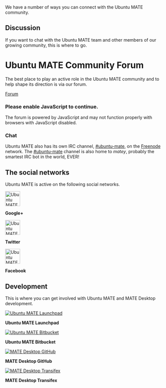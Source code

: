 <!-- 
.. title: Community
.. slug: community
.. date: 2014-06-10 23:01:09 UTC
.. tags: Ubuntu,MATE,community,Google+,Twitter,Launchpad
.. link: 
.. description: 
.. type: text
-->

We have a number of ways you can connect with the Ubuntu MATE community.

## Discussion

If you want to chat with the Ubuntu MATE team and other members of our
growing community, this is where to go.

<div class="bs-component">
    <div class="jumbotron">
        <h1>Ubuntu MATE Community Forum</h1>
        <p>The best place to play an active role in the Ubuntu MATE community
        and to help shape its direction is via our forum.</p>
        <a href="https://ubuntu-mate.community" class="btn btn-primary btn-lg">Forum</a>
    </div>
</div>

<noscript>
  <div class="alert alert-danger">
    <h3>Please enable JavaScript to continue.</h3>
    <p>The forum is powered by JavaScript and may not function properly
    with browsers with JavaScript disabled.</p>
  </div>
</noscript>

### Chat
 
Ubuntu MATE also has its own IRC channel, [#ubuntu-mate](/irc/), on the [Freenode](http://freende.net)
network. The [#ubuntu-mate](/irc/) channel is also home to *matey*, probably the
smartest IRC bot in the world, EVER!

## The social networks

Ubuntu MATE is active on the following social networks.

<div class="row">
  <div class="col-xs-4">
    <div class="well bs-component text-center">
    <a class="social-icon" href="https://plus.google.com/communities/108331279007926658904" title="Ubuntu MATE Google+"><img class="centered" src="/assets/img/google+.svg" alt="Ubuntu MATE on Google+" width="48px" height="48px"></a>
    <p><b>Google+</b></p>
    </div>
  </div>
  <div class="col-xs-4">
    <div class="well bs-component text-center">
    <a class="social-icon" href="https://twitter.com/ubuntu_mate" title="Ubuntu MATE Twitter"><img class="centered" src="/assets/img/twitter.svg" alt="Ubuntu MATE on Twitter" width="48px" height="48px"></a>
    <p><b>Twitter</b></p>
    </div>
  </div>
  <div class="col-xs-4">
    <div class="well bs-component text-center">
    <a class="social-icon" href="https://www.facebook.com/UbuntuMATEedition/" title="Ubuntu MATE Facebook"><img class="centered" src="/assets/img/facebook.svg" alt="Ubuntu MATE on Facebook" width="48px" height="48px"></a>
    <p><b>Facebook</b></p>
    </div>
  </div>
</div>

## Development

This is where you can get involved with Ubuntu MATE and MATE Desktop development.

<div class="row">
  <div class="col-xs-3">
    <div class="well bs-component text-center">
    <a class="social-icon" href="https://launchpad.net/ubuntu-mate/" title="Ubuntu MATE Launchpad"><img class="centered" src="/assets/img/logos/launchpad.png" alt="Ubuntu MATE Launchpad"></a>
    <p><b>Ubuntu MATE Launchpad</b></p>
    </div>
  </div>
  <div class="col-xs-3">
    <div class="well bs-component text-center">
    <a class="social-icon" href="https://bitbucket.org/ubuntu-mate" title="Ubuntu MATE Bitbucket"><img class="centered" src="/assets/img/logos/bitbucket.png" alt="Ubuntu MATE Bitbucket"></a>
    <p><b>Ubuntu MATE Bitbucket</b></p>
    </div>
  </div>
  <div class="col-xs-3">
    <div class="well bs-component text-center">
    <a class="social-icon" href="https://github.com/mate-desktop/" title="MATE Desktop GitHub"><img class="centered" src="/assets/img/logos/github.png" alt="MATE Desktop GitHub"></a>
    <p><b>MATE Desktop GitHub</b></p>
    </div>
  </div>
  <div class="col-xs-3">
    <div class="well bs-component text-center">
    <a class="social-icon" href="https://www.transifex.com/projects/p/MATE/" title="MATE Desktop Transifex"><img class="centered" src="/assets/img/logos/transifex.jpg" alt="MATE Desktop Transifex"></a>
    <p><b>MATE Desktop Transifex</b></p>
    </div>
  </div>  
</div>
